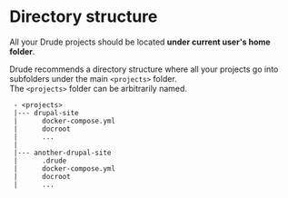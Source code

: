 # Directory structure

All your Drude projects should be located **under current user's home folder**.

Drude recommends a directory structure where all your projects go into subfolders under the main `<projects>` folder.  
The `<projects>` folder can be arbitrarily named.

```
 - <projects>
 |--- drupal-site
 |      docker-compose.yml
 |      docroot
 |      ...
 | 
 |--- another-drupal-site
 |      .drude
 |      docker-compose.yml
 |      docroot
 |      ...
```
